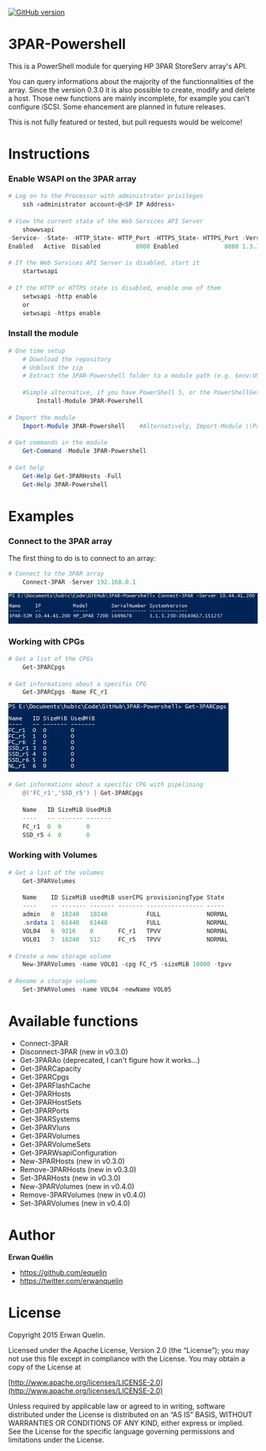 [![GitHub version](https://badge.fury.io/gh/equelin%2F3PAR-Powershell.svg)](https://badge.fury.io/gh/equelin%2F3PAR-Powershell)

# 3PAR-Powershell

This is a PowerShell module for querying HP 3PAR StoreServ array's API.

You can query informations about the majority of the functionnalities of the array. Since the version 0.3.0 it is also possible to create, modify and delete a host. Those new functions are mainly incomplete, for example you can't configure iSCSI. Some ehancement are planned in future releases.

This is not fully featured or tested, but pull requests would be welcome!

# Instructions
### Enable WSAPI on the 3PAR array
```powershell
# Log on to the Processor with administrator privileges
    ssh <administrator account>@<SP IP Address>

# View the current state of the Web Services API Server
    showwsapi
-Service- -State- -HTTP_State- HTTP_Port -HTTPS_State- HTTPS_Port -Version-
Enabled   Active  Disabled          8008 Enabled             8080 1.3.1

# If the Web Services API Server is disabled, start it
    startwsapi

# If the HTTP or HTTPS state is disabled, enable one of them
    setwsapi -http enable
    or
    setwsapi -https enable
```

### Install the module
```powershell
# One time setup
    # Download the repository
    # Unblock the zip
    # Extract the 3PAR-Powershell folder to a module path (e.g. $env:USERPROFILE\Documents\WindowsPowerShell\Modules\)

    #Simple alternative, if you have PowerShell 5, or the PowerShellGet module:
        Install-Module 3PAR-Powershell

# Import the module
    Import-Module 3PAR-Powershell    #Alternatively, Import-Module \\Path\To\3PAR-Powershell

# Get commands in the module
    Get-Command -Module 3PAR-Powershell

# Get help
    Get-Help Get-3PARHosts -Full
    Get-Help 3PAR-Powershell
```

# Examples
### Connect to the 3PAR array

The first thing to do is to connect to an array:

```PowerShell
# Connect to the 3PAR array
    Connect-3PAR -Server 192.168.0.1
```

![Connect-3PAR](/Media/Connect-3PAR.jpg)

### Working with CPGs

```PowerShell
# Get a list of the CPGs
    Get-3PARCpgs

# Get informations about a specific CPG
    Get-3PARCpgs -Name FC_r1
```

![Get-3PARCpgs](/Media/Get-3PARCpgs.jpg)

```PowerShell
# Get informations about a specific CPG with pipelining
    @('FC_r1','SSD_r5') | Get-3PARCpgs

    Name   ID SizeMiB UsedMiB
    ----   -- ------- -------
    FC_r1  0  0       0
    SSD_r5 4  0       0
```
### Working with Volumes

```PowerShell
# Get a list of the volumes
    Get-3PARVolumes

    Name    ID SizeMiB usedMiB userCPG provisioningType State
    ----    -- ------- ------- ------- ---------------- -----
    admin   0  10240   10240           FULL             NORMAL
    .srdata 1  61440   61440           FULL             NORMAL
    VOL04   6  9216    0       FC_r1   TPVV             NORMAL
    VOL01   7  10240   512     FC_r5   TPVV             NORMAL

# Create a new storage volume
    New-3PARVolumes -name VOL01 -cpg FC_r5 -sizeMiB 10000 -tpvv

# Rename a storage volume
    Set-3PARVolumes -name VOL04 -newName VOL05
```

# Available functions

- Connect-3PAR
- Disconnect-3PAR (new in v0.3.0)
- Get-3PARAo (deprecated, I can't figure how it works...)
- Get-3PARCapacity
- Get-3PARCpgs
- Get-3PARFlashCache
- Get-3PARHosts
- Get-3PARHostSets
- Get-3PARPorts
- Get-3PARSystems
- Get-3PARVluns
- Get-3PARVolumes
- Get-3PARVolumeSets
- Get-3PARWsapiConfiguration
- New-3PARHosts (new in v0.3.0)
- Remove-3PARHosts (new in v0.3.0)
- Set-3PARHosts (new in v0.3.0)
- New-3PARVolumes (new in v0.4.0)
- Remove-3PARVolumes (new in v0.4.0)
- Set-3PARVolumes (new in v0.4.0)

# Author

**Erwan Quélin**
- <https://github.com/equelin>
- <https://twitter.com/erwanquelin>

# License

Copyright 2015 Erwan Quelin.

Licensed under the Apache License, Version 2.0 (the “License”); you may not use this file except in compliance with the License. You may obtain a copy of the License at

[http://www.apache.org/licenses/LICENSE-2.0](http://www.apache.org/licenses/LICENSE-2.0)

Unless required by applicable law or agreed to in writing, software distributed under the License is distributed on an “AS IS” BASIS, WITHOUT WARRANTIES OR CONDITIONS OF ANY KIND, either express or implied. See the License for the specific language governing permissions and limitations under the License.
